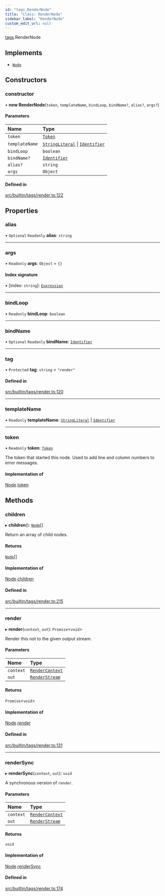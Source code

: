 ```yaml
---
id: "tags.RenderNode"
title: "Class: RenderNode"
sidebar_label: "RenderNode"
custom_edit_url: null
---
```


[tags](../namespaces/tags.md).RenderNode

## Implements

- [`Node`](../interfaces/Node.md)

## Constructors

### constructor

• **new RenderNode**(`token`, `templateName`, `bindLoop`, `bindName?`, `alias?`, `args?`)

#### Parameters

| Name | Type |
| :------ | :------ |
| `token` | [`Token`](tokens.Token.md) |
| `templateName` | [`StringLiteral`](StringLiteral.md) \| [`Identifier`](Identifier.md) |
| `bindLoop` | `boolean` |
| `bindName?` | [`Identifier`](Identifier.md) |
| `alias?` | `string` |
| `args` | `Object` |

#### Defined in

[src/builtin/tags/render.ts:122](https://github.com/jg-rp/liquidscript/blob/6bed77c/src/builtin/tags/render.ts#L122)

## Properties

### alias

• `Optional` `Readonly` **alias**: `string`

___

### args

• `Readonly` **args**: `Object` = `{}`

#### Index signature

▪ [index: `string`]: [`Expression`](../interfaces/Expression.md)

___

### bindLoop

• `Readonly` **bindLoop**: `boolean`

___

### bindName

• `Optional` `Readonly` **bindName**: [`Identifier`](Identifier.md)

___

### tag

• `Protected` **tag**: `string` = `"render"`

#### Defined in

[src/builtin/tags/render.ts:120](https://github.com/jg-rp/liquidscript/blob/6bed77c/src/builtin/tags/render.ts#L120)

___

### templateName

• `Readonly` **templateName**: [`StringLiteral`](StringLiteral.md) \| [`Identifier`](Identifier.md)

___

### token

• `Readonly` **token**: [`Token`](tokens.Token.md)

The token that started this node. Used to add line and column numbers
to error messages.

#### Implementation of

[Node](../interfaces/Node.md).[token](../interfaces/Node.md#token)

## Methods

### children

▸ **children**(): [`Node`](../interfaces/Node.md)[]

Return an array of child nodes.

#### Returns

[`Node`](../interfaces/Node.md)[]

#### Implementation of

[Node](../interfaces/Node.md).[children](../interfaces/Node.md#children)

#### Defined in

[src/builtin/tags/render.ts:215](https://github.com/jg-rp/liquidscript/blob/6bed77c/src/builtin/tags/render.ts#L215)

___

### render

▸ **render**(`context`, `out`): `Promise`<`void`\>

Render this not to the given output stream.

#### Parameters

| Name | Type |
| :------ | :------ |
| `context` | [`RenderContext`](RenderContext.md) |
| `out` | [`RenderStream`](../interfaces/RenderStream.md) |

#### Returns

`Promise`<`void`\>

#### Implementation of

[Node](../interfaces/Node.md).[render](../interfaces/Node.md#render)

#### Defined in

[src/builtin/tags/render.ts:131](https://github.com/jg-rp/liquidscript/blob/6bed77c/src/builtin/tags/render.ts#L131)

___

### renderSync

▸ **renderSync**(`context`, `out`): `void`

A synchronous version of `render`.

#### Parameters

| Name | Type |
| :------ | :------ |
| `context` | [`RenderContext`](RenderContext.md) |
| `out` | [`RenderStream`](../interfaces/RenderStream.md) |

#### Returns

`void`

#### Implementation of

[Node](../interfaces/Node.md).[renderSync](../interfaces/Node.md#rendersync)

#### Defined in

[src/builtin/tags/render.ts:174](https://github.com/jg-rp/liquidscript/blob/6bed77c/src/builtin/tags/render.ts#L174)
